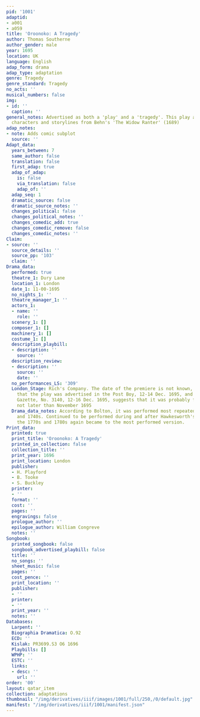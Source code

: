 ```yaml
---
pid: '1001'
adaptid:
- a001
- a059
title: 'Oroonoko: A Tragedy'
author: Thomas Southerne
author_gender: male
year: 1695
location: UK
language: English
adap_form: drama
adap_type: adaptation
genre: Tragedy
genre_standard: Tragedy
no_acts: ''
musical_numbers: false
img:
- id: ''
  caption: ''
general_notes: Advertised as both a 'play' and a 'tragedy'. This play also adapts
  characters and storylines from Behn's 'The Widow Ranter' (1689)
adap_notes:
- note: Adds comic subplot
  source: ''
Adapt_data:
  years_between: 7
  same_author: false
  translation: false
  first_adap: true
  adap_of_adap:
    is: false
    via_translation: false
    adap_of: ''
  adap_seq: 1
  dramatic_source: false
  dramatic_source_notes: ''
  changes_political: false
  changes_political_notes: ''
  changes_comedic_add: true
  changes_comedic_remove: false
  changes_comedic_notes: ''
Claim:
- source: ''
  source_details: ''
  source_pp: '103'
  claim: ''
Drama_data:
  performed: true
  theatre_1: Dury Lane
  location_1: London
  date_1: 11-00-1695
  no_nights_1: ''
  theatre_manager_1: ''
  actors_1:
  - name: ''
    role: ''
  scenery_1: []
  composer_1: []
  machinery_1: []
  costume_1: []
  description_playbill:
  - description: ''
    source: ''
  description_review:
  - description: ''
    source: ''
    date: ''
  no_performances_LS: '309'
  London_Stage: Rich's Company. The date of the premiere is not known, but the fact
    that the play was advertised in the Post Boy, 12-14 Dec. 1695, and the London
    Gazette, No. 3140, 12-16 Dec. 1695, suggests that it was probably first acted
    not later than November 1695
  Drama_data_notes: According to Bolton, it was performed most repeatedly in the 1730s
    and 1740s. Continued to be performed during and after Hawkesworth's version. In
    the 1770s and 1780s again became to the most performed version.
Print_data:
  printed: true
  print_title: 'Oroonoko: A Tragedy'
  printed_in_collection: false
  collection_title: ''
  print_year: 1696
  print_location: London
  publisher:
  - H. Playford
  - B. Tooke
  - S. Buckley
  printer:
  - ''
  format: ''
  cost: ''
  pages: ''
  engravings: false
  prologue_author: ''
  epilogue_author: William Congreve
  notes: ''
Songbook:
  printed_songbook: false
  songbook_advertised_playbill: false
  title: ''
  no_songs: ''
  sheet_music: false
  pages: ''
  cost_pence: ''
  print_location: ''
  publisher:
  - ''
  printer:
  - ''
  print_year: ''
  notes: ''
Databases:
  Larpent: ''
  Biographia Dramatica: O.92
  ECD: ''
  Kislak: PR3699.S3 O6 1696
  Playbills: []
  WPHP: ''
  ESTC: ''
  links:
  - desc: ''
    url: ''
order: '00'
layout: qatar_item
collection: adaptations
thumbnail: "/img/derivatives/iiif/images/1001/full/250,/0/default.jpg"
manifest: "/img/derivatives/iiif/1001/manifest.json"
---
```

